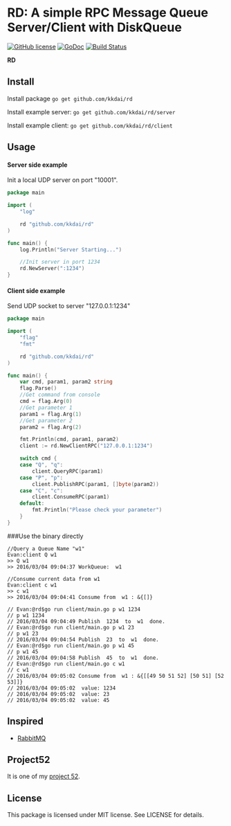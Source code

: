 RD: A simple RPC Message Queue Server/Client with DiskQueue
==================

[![GitHub license](https://img.shields.io/badge/license-MIT-blue.svg)](https://raw.githubusercontent.com/kkdai/rd/master/LICENSE)  [![GoDoc](https://godoc.org/github.com/kkdai/rd?status.svg)](https://godoc.org/github.com/kkdai/rd)  [![Build Status](https://travis-ci.org/kkdai/rd.svg?branch=master)](https://travis-ci.org/kkdai/rd)
    

**RD** 

Install
---------------
Install package `go get github.com/kkdai/rd`

Install example server: `go get github.com/kkdai/rd/server`

Install example client: `go get github.com/kkdai/rd/client`


Usage
---------------

#### Server side example

Init a local UDP server on port "10001".

```go
package main

import (
	"log"

	rd "github.com/kkdai/rd"
)

func main() {
	log.Println("Server Starting...")

	//Init server in port 1234
	rd.NewServer(":1234")
}
```

#### Client side example

Send UDP socket to server "127.0.0.1:1234"

```go
package main

import (
	"flag"
	"fmt"

	rd "github.com/kkdai/rd"
)

func main() {
	var cmd, param1, param2 string
	flag.Parse()
	//Get command from console
	cmd = flag.Arg(0)
	//Get parameter 1
	param1 = flag.Arg(1)
	//Get parameter 2
	param2 = flag.Arg(2)

	fmt.Println(cmd, param1, param2)
	client := rd.NewClientRPC("127.0.0.1:1234")

	switch cmd {
	case "Q", "q":
		client.QueryRPC(param1)
	case "P", "p":
		client.PublishRPC(param1, []byte(param2))
	case "C", "c":
		client.ConsumeRPC(param1)
	default:
		fmt.Println("Please check your parameter")
	}
}

```

###Use the binary directly

```
//Query a Queue Name "w1"
Evan:client Q w1
>> Q w1
>> 2016/03/04 09:04:37 WorkQueue:  w1

//Consume current data from w1
Evan:client c w1
>> c w1
>> 2016/03/04 09:04:41 Consume from  w1 : &{[]}

// Evan:@rd$go run client/main.go p w1 1234
// p w1 1234
// 2016/03/04 09:04:49 Publish  1234  to  w1  done.
// Evan:@rd$go run client/main.go p w1 23
// p w1 23
// 2016/03/04 09:04:54 Publish  23  to  w1  done.
// Evan:@rd$go run client/main.go p w1 45
// p w1 45
// 2016/03/04 09:04:58 Publish  45  to  w1  done.
// Evan:@rd$go run client/main.go c w1
// c w1
// 2016/03/04 09:05:02 Consume from  w1 : &{[[49 50 51 52] [50 51] [52 53]]}
// 2016/03/04 09:05:02  value: 1234
// 2016/03/04 09:05:02  value: 23
// 2016/03/04 09:05:02  value: 45
```

Inspired
---------------

- [RabbitMQ](https://www.rabbitmq.com/)


Project52
---------------

It is one of my [project 52](https://github.com/kkdai/project52).


License
---------------

This package is licensed under MIT license. See LICENSE for details.

